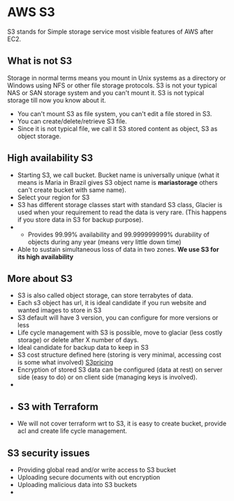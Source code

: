 # AWS S3 

S3 stands for Simple storage service most visible features of AWS after EC2. 

## What is not S3

Storage in normal terms means you mount in Unix systems as a directory or Windows using NFS or other file storage protocols. S3 is not your typical NAS or SAN storage system and you can't mount it.
S3 is not typical storage till now you know about it.

 - You can't mount S3 as file system, you can't edit a file stored in S3.
 - You can create/delete/retrieve S3 file.
 - Since it is not typical file, we call it S3 stored content as object, S3 as object storage.

## High availability S3

 - Starting S3, we call bucket. Bucket name is universally unique (what it means is Maria in Brazil gives S3 object name is **mariastorage** others can't create bucket with same name).
 - Select your region for S3
 - S3 has different storage classes start with standard S3 class, Glacier is used when your requirement to read the data is very rare. (This happens if you store data in S3 for backup purpose).
 - -   Provides 99.99% availability and 99.999999999% durability of objects during any year (means very little down time)
 -    Able to sustain simultaneous loss of data in two zones.
**We use S3 for its high availability**

## More about S3

 - S3 is also called object storage, can store terrabytes of data. 
 - Each s3 object has url, it is ideal candidate if you run website and wanted images to store in S3
 - S3 default will have 3 version, you can configure for more versions or less
 - Life cycle management with S3 is possible, move to glaciar (less costly storage) or delete after X number of days.
 - Ideal candidate for backup data to keep in S3
 - S3 cost structure defined here (storing is very minimal, accessing cost is some what involved) [S3pricing](https://aws.amazon.com/s3/pricing/)
 - Encryption of stored S3 data can be configured (data at rest) on server side (easy to do) or on client side (managing keys is involved).
 - 
 - ## S3 with Terraform
 - We will not cover terraform wrt to S3, it is easy to create bucket, provide acl and create life cycle management.

  ## S3 security issues

 - Providing global read and/or write access to S3 bucket
 - Uploading secure documents with out encryption
 - Uploading malicious data into S3 buckets
 - 
